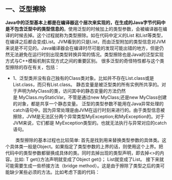## 一、泛型擦除
**Java中的泛型基本上都是在编译器这个层次来实现的，在生成的Java字节代码中是不包含泛型中的类型信息的**。使用泛型的时候加上的类型参数，会被编译器在编译的时候去掉。这个过程就称为类型擦除。如在代码中定义的List<Object> 和List<String>等类型，在编译之后都会变成List。JVM看到的只是List，而由泛型附加的类型信息对JVM来说是不可见的。Java编译器会在编译时尽可能的发现可能出错的地方，但是仍然无法避免在运行时刻出现类型转换异常的情况。类型擦除也是Java的泛型实现方式与C++模板机制实现方式之间的重要区别。 很多泛型的奇怪特性都与这个类型擦除的存在有关，包括：

- 1、泛型类并没有自己独有的Class类对象。比如并不存在List<String>.class或是List<Integer>.class，而只有List.class。 静态变量是被泛型类的所有实例所共享的。对于声明为MyClass<T>的类，访问其中的静态变量的方法仍然是 MyClass.myStaticVar。不管是通过new MyClass<String>;还是new MyClass<Integer>创建的对象，都是共享一个静态变量。 泛型的类型参数不能用在Java异常处理的catch语句中。因为异常处理是由JVM在运行时刻来进行的。由于类型信息被擦除，JVM是无法区分两个异常类型MyException<String>;和MyException<Integer>的。对于JVM来说，它们都是 MyException类型的。也就无法执行与异常对应的catch语句。

        类型擦除的基本过程也比较简单: 首先是找到用来替换类型参数的具体类。这个具体类一般是Object。如果指定了类型参数的上界的话，则使用这个上界。把代码中的类型参数都替换成具体的类。同时去掉出现的类型声明，即去掉<>的内容。比如: T get()方法声明就变成了Object get()； List<String>就变成了List。 接下来就可能需要生成一些桥接方法（bridge method）。这是由于擦除了类型之后的类可能缺少某些必须的方法。比如考虑下面的代码：
